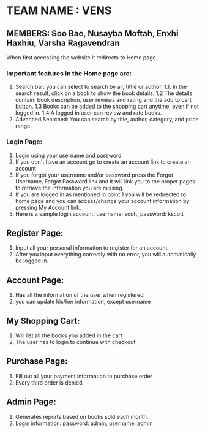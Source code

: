 # TEAM NAME : VENS

## MEMBERS: Soo Bae, Nusayba Moftah, Enxhi Haxhiu, Varsha Ragavendran

When first accessing the website it redirects to Home page.

### Important features in the Home page are:
1. Search bar: you can select to search by all, tittle or author.
  1.1. In the search result, click on a book to show the book details.
  1.2 The details contain: book description, user reviews and rating and the add to cart button.
  1.3 Books can be added to the shopping cart anytime, even if not logged in.
  1.4 A logged in user can review and rate books.
2. Advanced Searched: You can search by title, author, category, and price range.



### Login Page:

1. Login using your username and password
2. If you don't have an account go to create an account link to create an account
3. If you forgot your username and/or password press the Forgot Username, Forgot Password link and it will link you to the proper pages to retrieve the information you are missing.
4. If you are logged in as mentioned in point 1 you will be redirected to home page and you can access/change your account information by pressing My Account link.
5. Here is a sample login account: username: scott, password: kscott

## Register Page:
1. Input all your personal information to register for an account.
2. After you input everything correctly with no error, you will automatically be logged in.

## Account Page:
1. Has all the information of the user when registered
2. you can update his/her information, except username

## My Shopping Cart:
1. Will list all the books you added in the cart
2. The user has to login to continue with checkout

## Purchase Page:
1. Fill out all your payment information to purchase order
2. Every third order is denied.

## Admin Page:
1. Generates reports based on books sold each month.
2. Login information: password: admin, username: admin
